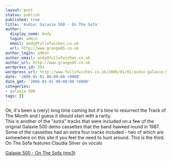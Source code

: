 ```yaml
---
layout: post
status: publish
published: true
title: 'Audio: Galaxie 500 - On The Sofa'
author:
  display_name: Andy
  login: admin
  email: andy@fullofwishes.co.uk
  url: http://www.grange85.co.uk
author_login: admin
author_email: andy@fullofwishes.co.uk
author_url: http://www.grange85.co.uk
wordpress_id: 393
wordpress_url: http://www.fullofwishes.co.uk/2006/01/01/audio-galaxie-500-on-the-sofa/
date: '2006-01-01 00:00:00 +0000'
date_gmt: '2006-01-01 00:00:00 +0000'
categories:
- galaxie 500
tags: []
---
```

<p>Ok, it's been a (very) long time coming but it's time to resurrect the Track of The Month and I guess it should start with a rarity.<br />This is another of the "extra" tracks that were included on a few of the original Galaxie 500 demo cassettes that the band hawked round in 1987. Some of the cassettes had an extra four tracks included - two of which are somewhere on this site if you feel the need to hunt around. This is the third.<br />On The Sofa features Claudia Silver on vocals</p>
<p><a href="http://www.box.net/shared/ymhzgcva1h">Galaxie 500 - On The Sofa (mp3)</a></p>
